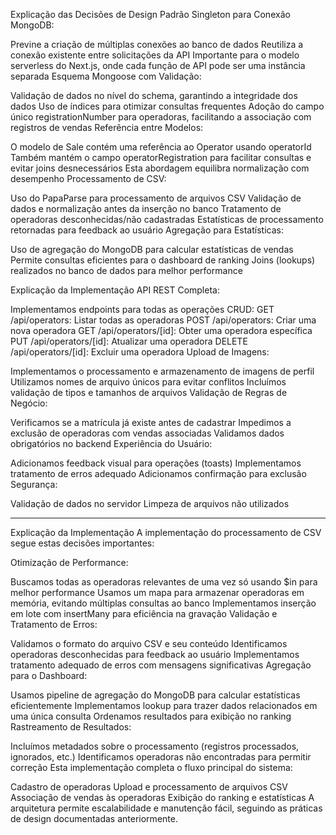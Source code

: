 Explicação das Decisões de Design
Padrão Singleton para Conexão MongoDB:

Previne a criação de múltiplas conexões ao banco de dados
Reutiliza a conexão existente entre solicitações da API
Importante para o modelo serverless do Next.js, onde cada função de API pode ser uma instância separada
Esquema Mongoose com Validação:

Validação de dados no nível do schema, garantindo a integridade dos dados
Uso de índices para otimizar consultas frequentes
Adoção do campo único registrationNumber para operadoras, facilitando a associação com registros de vendas
Referência entre Modelos:

O modelo de Sale contém uma referência ao Operator usando operatorId
Também mantém o campo operatorRegistration para facilitar consultas e evitar joins desnecessários
Esta abordagem equilibra normalização com desempenho
Processamento de CSV:

Uso do PapaParse para processamento de arquivos CSV
Validação de dados e normalização antes da inserção no banco
Tratamento de operadoras desconhecidas/não cadastradas
Estatísticas de processamento retornadas para feedback ao usuário
Agregação para Estatísticas:

Uso de agregação do MongoDB para calcular estatísticas de vendas
Permite consultas eficientes para o dashboard de ranking
Joins (lookups) realizados no banco de dados para melhor performance

Explicação da Implementação
API REST Completa:

Implementamos endpoints para todas as operações CRUD:
GET /api/operators: Listar todas as operadoras
POST /api/operators: Criar uma nova operadora
GET /api/operators/[id]: Obter uma operadora específica
PUT /api/operators/[id]: Atualizar uma operadora
DELETE /api/operators/[id]: Excluir uma operadora
Upload de Imagens:

Implementamos o processamento e armazenamento de imagens de perfil
Utilizamos nomes de arquivo únicos para evitar conflitos
Incluímos validação de tipos e tamanhos de arquivos
Validação de Regras de Negócio:

Verificamos se a matrícula já existe antes de cadastrar
Impedimos a exclusão de operadoras com vendas associadas
Validamos dados obrigatórios no backend
Experiência do Usuário:

Adicionamos feedback visual para operações (toasts)
Implementamos tratamento de erros adequado
Adicionamos confirmação para exclusão
Segurança:

Validação de dados no servidor
Limpeza de arquivos não utilizados

---

Explicação da Implementação
A implementação do processamento de CSV segue estas decisões importantes:

Otimização de Performance:

Buscamos todas as operadoras relevantes de uma vez só usando $in para melhor performance
Usamos um mapa para armazenar operadoras em memória, evitando múltiplas consultas ao banco
Implementamos inserção em lote com insertMany para eficiência na gravação
Validação e Tratamento de Erros:

Validamos o formato do arquivo CSV e seu conteúdo
Identificamos operadoras desconhecidas para feedback ao usuário
Implementamos tratamento adequado de erros com mensagens significativas
Agregação para o Dashboard:

Usamos pipeline de agregação do MongoDB para calcular estatísticas eficientemente
Implementamos lookup para trazer dados relacionados em uma única consulta
Ordenamos resultados para exibição no ranking
Rastreamento de Resultados:

Incluímos metadados sobre o processamento (registros processados, ignorados, etc.)
Identificamos operadoras não encontradas para permitir correção
Esta implementação completa o fluxo principal do sistema:

Cadastro de operadoras
Upload e processamento de arquivos CSV
Associação de vendas às operadoras
Exibição do ranking e estatísticas
A arquitetura permite escalabilidade e manutenção fácil, seguindo as práticas de design documentadas anteriormente.
